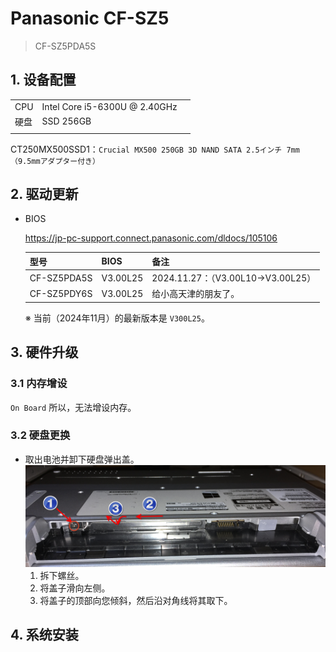 # Panasonic CF-SZ5

> CF-SZ5PDA5S

## 1. 设备配置

|      |                               |      |
| ---- | ----------------------------- | ---- |
| CPU  | Intel Core i5-6300U @ 2.40GHz |      |
| 硬盘 | SSD 256GB                     |      |
|      |                               |      |

CT250MX500SSD1：`Crucial MX500 250GB 3D NAND SATA 2.5インチ 7mm（9.5mmアダプター付き）`

## 2. 驱动更新

- BIOS

  https://jp-pc-support.connect.panasonic.com/dldocs/105106
  
  | 型号        | BIOS     | 备注                              |
  | ----------- | -------- | --------------------------------- |
  | CF-SZ5PDA5S | V3.00L25 | 2024.11.27：（V3.00L10→V3.00L25） |
  | CF-SZ5PDY6S | V3.00L25 | 给小高天津的朋友了。              |
  
  ※ 当前（2024年11月）的最新版本是 `V300L25`。

## 3. 硬件升级

### 3.1 内存增设

`On Board` 所以，无法增设内存。

### 3.2 硬盘更换

- 取出电池并卸下硬盘弹出盖。  
  ![image-20240105233725918](images/image-20240105233725918.png)  
  1. 拆下螺丝。
  2. 将盖子滑向左侧。
  3. 将盖子的顶部向您倾斜，然后沿对角线将其取下。

## 4. 系统安装